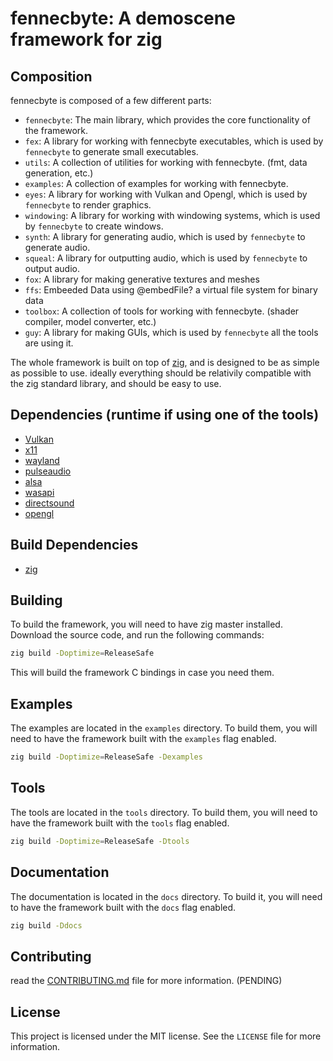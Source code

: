 # fennecbyte: A demoscene framework for zig
## Composition
fennecbyte is composed of a few different parts:
- `fennecbyte`: The main library, which provides the core functionality of the framework.
- `fex`: A library for working with fennecbyte executables, which is used by `fennecbyte` to generate small executables.
- `utils`: A collection of utilities for working with fennecbyte. (fmt, data generation, etc.)
- `examples`: A collection of examples for working with fennecbyte.
- `eyes`: A library for working with Vulkan and Opengl, which is used by `fennecbyte` to render graphics.
- `windowing`: A library for working with windowing systems, which is used by `fennecbyte` to create windows.
- `synth`: A library for generating audio, which is used by `fennecbyte` to generate audio.
- `squeal`: A library for outputting audio, which is used by `fennecbyte` to output audio.
- `fox`: A library for making generative textures and meshes
- `ffs`: Embeeded Data using @embedFile? a virtual file system for binary data
- `toolbox`: A collection of tools for working with fennecbyte. (shader compiler, model converter, etc.)
- `guy`: A library for making GUIs, which is used by `fennecbyte` all the tools are using it.


The whole framework is built on top of [zig](https://ziglang.org/), and is designed to be as simple as possible to use.
ideally everything should be relativily compatible with the zig standard library, and should be easy to use.

## Dependencies (runtime if using one of the tools)
- [Vulkan](https://www.khronos.org/vulkan/)
- [x11](https://www.x.org/wiki/)
- [wayland](https://wayland.freedesktop.org/)
- [pulseaudio](https://www.freedesktop.org/wiki/Software/PulseAudio/)
- [alsa](https://www.alsa-project.org/wiki/Main_Page)
- [wasapi](https://docs.microsoft.com/en-us/windows/win32/coreaudio/wasapi)
- [directsound](https://docs.microsoft.com/en-us/windows/win32/coreaudio/directsound)
- [opengl](https://www.opengl.org/)

## Build Dependencies
- [zig](https://ziglang.org/)


## Building
To build the framework, you will need to have zig master installed.
Download the source code, and run the following commands:
```sh
zig build -Doptimize=ReleaseSafe
```
This will build the framework C bindings in case you need them.

## Examples
The examples are located in the `examples` directory.
To build them, you will need to have the framework built with the `examples` flag enabled.
```sh
zig build -Doptimize=ReleaseSafe -Dexamples
```

## Tools
The tools are located in the `tools` directory.
To build them, you will need to have the framework built with the `tools` flag enabled.
```sh
zig build -Doptimize=ReleaseSafe -Dtools
```

## Documentation
The documentation is located in the `docs` directory.
To build it, you will need to have the framework built with the `docs` flag enabled.
```sh
zig build -Ddocs
```

## Contributing
read the [CONTRIBUTING.md](CONTRIBUTING.md) file for more information. (PENDING)

## License
This project is licensed under the MIT license.
See the `LICENSE` file for more information.
